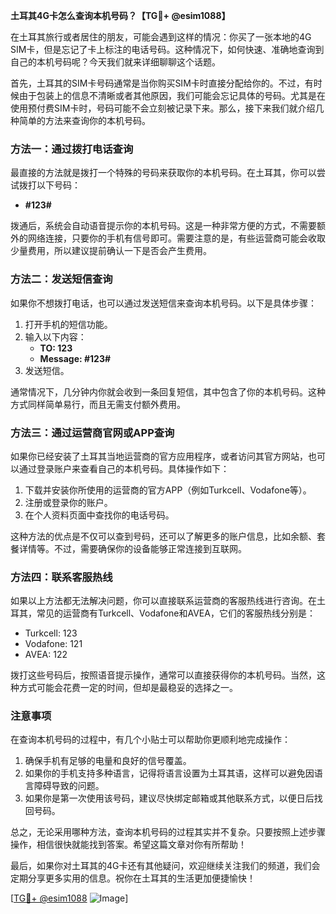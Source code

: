 **土耳其4G卡怎么查询本机号码？【TG💪+ @esim1088】**

在土耳其旅行或者居住的朋友，可能会遇到这样的情况：你买了一张本地的4G SIM卡，但是忘记了卡上标注的电话号码。这种情况下，如何快速、准确地查询到自己的本机号码呢？今天我们就来详细聊聊这个话题。

首先，土耳其的SIM卡号码通常是当你购买SIM卡时直接分配给你的。不过，有时候由于包装上的信息不清晰或者其他原因，我们可能会忘记具体的号码。尤其是在使用预付费SIM卡时，号码可能不会立刻被记录下来。那么，接下来我们就介绍几种简单的方法来查询你的本机号码。

### 方法一：通过拨打电话查询

最直接的方法就是拨打一个特殊的号码来获取你的本机号码。在土耳其，你可以尝试拨打以下号码：

- **#123#**

拨通后，系统会自动语音提示你的本机号码。这是一种非常方便的方式，不需要额外的网络连接，只要你的手机有信号即可。需要注意的是，有些运营商可能会收取少量费用，所以建议提前确认一下是否会产生费用。

### 方法二：发送短信查询

如果你不想拨打电话，也可以通过发送短信来查询本机号码。以下是具体步骤：

1. 打开手机的短信功能。
2. 输入以下内容：
   - **TO: 123**
   - **Message: #123#**
3. 发送短信。

通常情况下，几分钟内你就会收到一条回复短信，其中包含了你的本机号码。这种方式同样简单易行，而且无需支付额外费用。

### 方法三：通过运营商官网或APP查询

如果你已经安装了土耳其当地运营商的官方应用程序，或者访问其官方网站，也可以通过登录账户来查看自己的本机号码。具体操作如下：

1. 下载并安装你所使用的运营商的官方APP（例如Turkcell、Vodafone等）。
2. 注册或登录你的账户。
3. 在个人资料页面中查找你的电话号码。

这种方法的优点是不仅可以查到号码，还可以了解更多的账户信息，比如余额、套餐详情等。不过，需要确保你的设备能够正常连接到互联网。

### 方法四：联系客服热线

如果以上方法都无法解决问题，你可以直接联系运营商的客服热线进行咨询。在土耳其，常见的运营商有Turkcell、Vodafone和AVEA，它们的客服热线分别是：

- Turkcell: 123
- Vodafone: 121
- AVEA: 122

拨打这些号码后，按照语音提示操作，通常可以直接获得你的本机号码。当然，这种方式可能会花费一定的时间，但却是最稳妥的选择之一。

### 注意事项

在查询本机号码的过程中，有几个小贴士可以帮助你更顺利地完成操作：

1. 确保手机有足够的电量和良好的信号覆盖。
2. 如果你的手机支持多种语言，记得将语言设置为土耳其语，这样可以避免因语言障碍导致的问题。
3. 如果你是第一次使用该号码，建议尽快绑定邮箱或其他联系方式，以便日后找回号码。

总之，无论采用哪种方法，查询本机号码的过程其实并不复杂。只要按照上述步骤操作，相信很快就能找到答案。希望这篇文章对你有所帮助！

最后，如果你对土耳其的4G卡还有其他疑问，欢迎继续关注我们的频道，我们会定期分享更多实用的信息。祝你在土耳其的生活更加便捷愉快！

[[TG💪+ @esim1088](https://t.me/s/esim1088) ![Image](https://i.postimg.cc/4NQfJmqS/Snipaste-2025-05-13-00-14-12.png)]